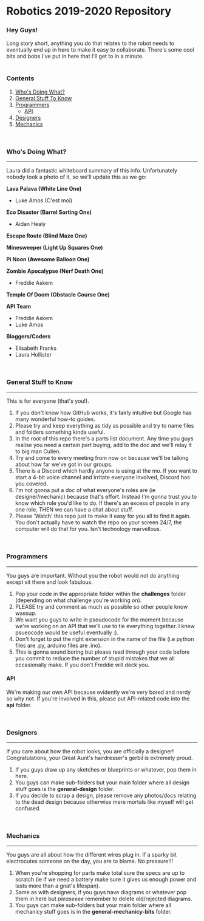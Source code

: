 # Robotics 2019-2020 Repository

### Hey Guys!
Long story short, anything you do that relates to the robot needs to eventually end up in here to make it easy to collaborate. There's  some cool bits and bobs I've put in here that I'll get to in a minute.  
 <br />
 
### Contents
1. [Who's Doing What?](#whos-doing-what)
2. [General Stuff To Know](#general-stuff-to-know)
3. [Programmers](#programmers)
    * [API](#api)
4. [Designers](#designers)
5. [Mechanics](#mechanics)
 <br />
 
### Who's Doing What?
---
Laura did a fantastic whiteboard summary of this info. Unfortunately nobody took a photo of it, so we'll update this as we go:

**Lava Palava (White Line One)**
* Luke Amos (C'est moi)

**Eco Disaster (Barrel Sorting One)**
* Aidan Healy

**Escape Route (Blind Maze One)**

**Minesweeper (Light Up Squares One)**

**Pi Noon (Awesome Balloon One)**

**Zombie Apocalypse (Nerf Death One)**
* Freddie Askem

**Temple Of Doom (Obstacle Course One)**

**API Team**
* Freddie Askem
* Luke Amos 

**Bloggers/Coders**
* Elisabeth Franks
* Laura Hollister

 <br />

### General Stuff to Know
---
This is for everyone (that's you!). 
1. If you don't know how GitHub works, it's fairly intuitive but Google has many wonderful how-to guides.
2. Please try and keep everything as tidy as possible and try to name files and folders something kinda useful.
3. In the root of this repo there's a parts list document. Any time you guys realise you need a certain part buying, add to the doc and we'll relay it to big man Cullen.
4. Try and come to every meeting from now on because we'll be talking about how far we've got in our groups.
5. There is a Discord which hardly anyone is using at the mo. If you want to start a 4-bit voice channel and irritate everyone involved, Discord has you covered.
6. I'm not gonna put a doc of what everyone's roles are (ie designer/mechanic) because that's effort. Instead I'm gonna trust you to know which role you'd like to do. If there's an excess of people in any one role, THEN we can have a chat about stuff.
7. Please 'Watch' this repo just to make it easy for you all to find it again. You don't actually have to watch the repo on your screen 24/7, the computer will do that for you. Isn't technology marvellous.
 <br />

### Programmers
---
You guys are important. Without you the robot would not do anything except sit there and look fabulous. 

1. Pop your code in the appropriate folder within the **challenges** folder (depending on what challenge you're working on).
2. PLEASE try and comment as much as possible so other people know wassup.
3. We want you guys to write in pseudocode for the moment because we're working on an API that we'll use to tie everything together. I knew psueocode would be useful eventually :).
4. Don't forget to put the right extension in the name of the file (i.e python files are .py, arduino files are .ino).
5. This is gonna sound boring but please read through your code before you commit to reduce the number of stupid mistakes that we all occasionally make. If you don't Freddie will deck you.

#### API
We're making our own API because evidently we're very bored and nerdy so why not. If you're involved in this, please put API-related code into the **api** folder.

 <br />
 
### Designers
---
If you care about how the robot looks, you are officially a designer! Congratulations, your Great Aunt's hairdresser's gerbil is extremely proud.

1. If you guys draw up any sketches or blueprints or whatever, pop them in here.
2. You guys can make sub-folders but your main folder where all design stuff goes is the **general-design** folder.
3. If you decide to scrap a design, please remove any photos/docs relating to the dead design because otherwise mere mortals like myself will get confused.
 <br />

### Mechanics
---
You guys are all about how the different wires plug in. If a sparky bit electrocutes someone on the day, you are to blame. No pressure!!!

1. When you're shopping for parts make total sure the specs are up to scratch (ie if we need a battery make sure it gives us enough power and lasts more than a gnat's lifespan).
2. Same as with designers, if you guys have diagrams or whatever pop them in here but *pleaseeee* remember to delete old/rejected diagrams.
3. You guys can make sub-folders but your main folder where all mechanicy stuff goes is in the **general-mechanicy-bits** folder.
 <br />







